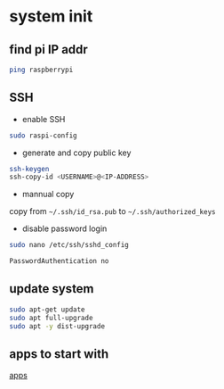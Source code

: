 # system init

## find pi IP addr

```sh
ping raspberrypi
```

## SSH

- enable SSH

```sh
sudo raspi-config
```

- generate and copy public key

```sh
ssh-keygen
ssh-copy-id <USERNAME>@<IP-ADDRESS>
```

- mannual copy

copy from `~/.ssh/id_rsa.pub` to `~/.ssh/authorized_keys`

- disable password login

```sh
sudo nano /etc/ssh/sshd_config
```

```txt
PasswordAuthentication no
```

## update system

```sh
sudo apt-get update
sudo apt full-upgrade
sudo apt -y dist-upgrade
```

## apps to start with

[apps](./app.md)
